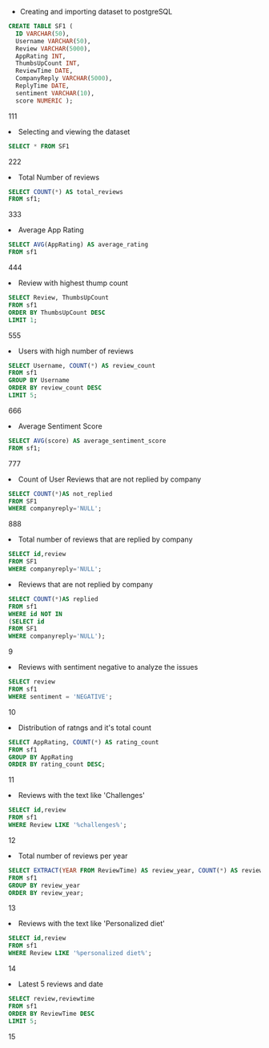 <ul>
  <li>Creating and importing dataset to postgreSQL</li>
 
</ul>

```sql
CREATE TABLE SF1 (
  ID VARCHAR(50),
  Username VARCHAR(50),
  Review VARCHAR(5000),
  AppRating INT,
  ThumbsUpCount INT,
  ReviewTime DATE,
  CompanyReply VARCHAR(5000),
  ReplyTime DATE,
  sentiment VARCHAR(10),
  score NUMERIC );

```
111

<li>Selecting and viewing the dataset</li>

```sql
SELECT * FROM SF1
```
222

<li>Total Number of reviews</li>

```sql
SELECT COUNT(*) AS total_reviews
FROM sf1;

```
333
<li>Average App Rating</li>

```sql
SELECT AVG(AppRating) AS average_rating
FROM sf1


```
444
<li>Review with highest thump count</li>

```sql
SELECT Review, ThumbsUpCount
FROM sf1
ORDER BY ThumbsUpCount DESC
LIMIT 1;


```
555
<li>Users with high number of reviews</li>

```sql
SELECT Username, COUNT(*) AS review_count
FROM sf1
GROUP BY Username
ORDER BY review_count DESC
LIMIT 5;


```
666
<li>Average Sentiment Score</li>

```sql
SELECT AVG(score) AS average_sentiment_score
FROM sf1;


```
777
<li>Count of User Reviews that are not replied by company</li>

```sql
SELECT COUNT(*)AS not_replied
FROM SF1
WHERE companyreply='NULL';


```
888
<li>Total number of reviews that are replied by company</li>

```sql
SELECT id,review
FROM SF1
WHERE companyreply='NULL';
```

<li>Reviews that are not replied by company</li>

```sql
SELECT COUNT(*)AS replied
FROM sf1
WHERE id NOT IN
(SELECT id
FROM SF1
WHERE companyreply='NULL');


```
9

<li>Reviews with sentiment negative to analyze the issues</li>

```sql
SELECT review
FROM sf1
WHERE sentiment = 'NEGATIVE';


```
10
<li>Distribution of ratngs and it's total count</li>

```sql
SELECT AppRating, COUNT(*) AS rating_count
FROM sf1
GROUP BY AppRating
ORDER BY rating_count DESC;

```
11
<li>Reviews with the text like 'Challenges'</li>

```sql
SELECT id,review
FROM sf1
WHERE Review LIKE '%challenges%';

```
12
<li>Total number of reviews per year</li>

```sql
SELECT EXTRACT(YEAR FROM ReviewTime) AS review_year, COUNT(*) AS review_count
FROM sf1
GROUP BY review_year
ORDER BY review_year;


```
13
<li>Reviews with the text like 'Personalized diet'</li>

```sql
SELECT id,review
FROM sf1
WHERE Review LIKE '%personalized diet%';


```
14
<li>Latest 5 reviews and date</li>

```sql
SELECT review,reviewtime
FROM sf1
ORDER BY ReviewTime DESC
LIMIT 5;


```
15






</ul>
